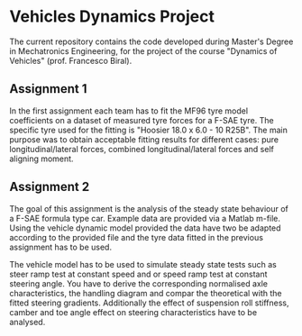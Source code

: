 # Vehicles Dynamics Project
The current repository contains the code developed during Master's Degree in Mechatronics Engineering, for the project of the course "Dynamics of Vehicles" (prof. Francesco Biral).

## Assignment 1
In the first assignment each team has to fit the MF96 tyre model coefficients on a dataset of measured tyre forces for a F-SAE tyre. The specific tyre used for the fitting is "Hoosier 18.0 x 6.0 - 10 R25B".
The main purpose was to obtain acceptable fitting results for different cases: pure longitudinal/lateral forces, combined longitudinal/lateral forces and self aligning moment.

## Assignment 2
The goal of this assignment is the analysis of the steady state behaviour of a F-SAE formula type car. Example data are provided via a Matlab m-file. Using the vehicle dynamic model provided the data have two be adapted according to the provided file and the tyre data fitted in the previous assignment has to be used. 

The vehicle model has to be used to simulate steady state tests such as steer ramp test at constant speed and or speed ramp test at constant steering angle. You have to derive the corresponding normalised axle characteristics, the handling diagram and compar the theoretical with the fitted steering gradients. Additionally the effect of suspension roll stiffness, camber and toe angle effect on steering characteristics have to be analysed.
